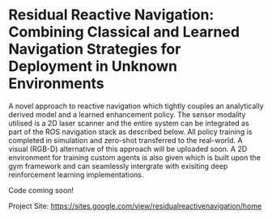 # Residual Reactive Navigation: Combining Classical and Learned Navigation Strategies for Deployment in Unknown Environments
A novel approach to reactive navigation which tightly couples an analytically derived model and a learned enhancement policy. The sensor modality utilised is a 2D laser scanner and the entire system can be integrated as part of the ROS navigation stack as described below. All policy training is completed in simulation and zero-shot transferred to the real-world. A visual (RGB-D) alternative of this approach will be uploaded soon. A 2D environment for training custom agents is also given which is built upon the gym framework and can seamlessly intergrate with exisiting deep reinforcement learning implementations.

Code coming soon!

Project Site: https://sites.google.com/view/residualreactivenavigation/home
